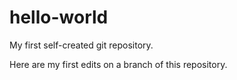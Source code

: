 # hello-world
My first self-created git repository.

Here are my first edits on a branch of this repository.
